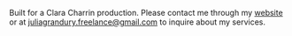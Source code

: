Built for a Clara Charrin production. 
Please contact me through my [website](https://juliagrandury.github.io/) or at juliagrandury.freelance@gmail.com to inquire about my services.